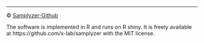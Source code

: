 <hr>
<p>
© <a href="https://github.com/x-lab/samplyzer" target="_blank">Samplyzer-Github</a>
</p>
The software is implemented in R and runs on R shiny. It is freely available at https://github.com/x-lab/samplyzer with the MIT license. 
